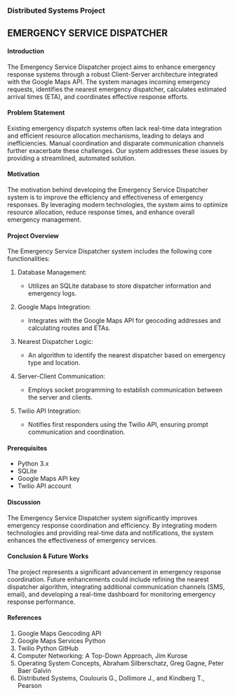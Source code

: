 ### Distributed Systems Project

## EMERGENCY SERVICE DISPATCHER

#### Introduction
The Emergency Service Dispatcher project aims to enhance emergency response systems through a robust Client-Server architecture integrated with the Google Maps API. The system manages incoming emergency requests, identifies the nearest emergency dispatcher, calculates estimated arrival times (ETA), and coordinates effective response efforts.

#### Problem Statement
Existing emergency dispatch systems often lack real-time data integration and efficient resource allocation mechanisms, leading to delays and inefficiencies. Manual coordination and disparate communication channels further exacerbate these challenges. Our system addresses these issues by providing a streamlined, automated solution.

#### Motivation
The motivation behind developing the Emergency Service Dispatcher system is to improve the efficiency and effectiveness of emergency responses. By leveraging modern technologies, the system aims to optimize resource allocation, reduce response times, and enhance overall emergency management.

#### Project Overview
The Emergency Service Dispatcher system includes the following core functionalities:

1. Database Management:
   - Utilizes an SQLite database to store dispatcher information and emergency logs.

2. Google Maps Integration:
   - Integrates with the Google Maps API for geocoding addresses and calculating routes and ETAs.

3. Nearest Dispatcher Logic:
   - An algorithm to identify the nearest dispatcher based on emergency type and location.

4. Server-Client Communication:
   - Employs socket programming to establish communication between the server and clients.

5. Twilio API Integration:
   - Notifies first responders using the Twilio API, ensuring prompt communication and coordination.

 #### Prerequisites
- Python 3.x
- SQLite
- Google Maps API key
- Twilio API account

#### Discussion
The Emergency Service Dispatcher system significantly improves emergency response coordination and efficiency. By integrating modern technologies and providing real-time data and notifications, the system enhances the effectiveness of emergency services.

#### Conclusion & Future Works
The project represents a significant advancement in emergency response coordination. Future enhancements could include refining the nearest dispatcher algorithm, integrating additional communication channels (SMS, email), and developing a real-time dashboard for monitoring emergency response performance.

#### References
1. Google Maps Geocoding API
2. Google Maps Services Python
3. Twilio Python GitHub
4. Computer Networking: A Top-Down Approach, Jim Kurose
5. Operating System Concepts, Abraham Silberschatz, Greg Gagne, Peter Baer Galvin
6. Distributed Systems, Coulouris G., Dollimore J., and Kindberg T., Pearson
